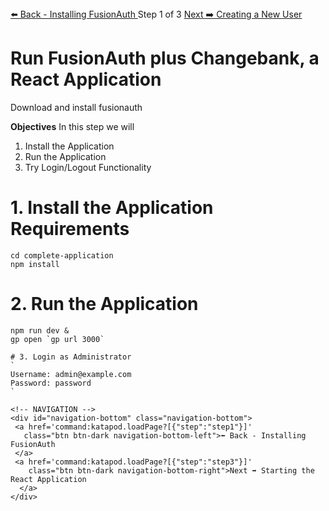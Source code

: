 <!-- NAVIGATION -->
<div id="navigation-top" class="navigation-top">
 <a href='command:katapod.loadPage?[{"step":"step1"}]'
   class="btn btn-dark navigation-bottom-left">⬅️ Back - Installing FusionAuth
 </a>
<span class="step-count"> Step 1 of 3</span>
 <a href='command:katapod.loadPage?[{"step":"step3"}]' 
    class="btn btn-dark navigation-top-right">Next ➡️ Creating a New User
  </a>
</div>

<!-- CONTENT -->

# Run FusionAuth plus Changebank, a React Application<br></span>

<div class="step-title">Download and install fusionauth</div>

**Objectives**
In this step we will

1. Install the Application
2. Run the Application
3. Try Login/Logout Functionality

# 1. Install the Application Requirements

```
cd complete-application
npm install
```

# 2. Run the Application

```
npm run dev &
gp open `gp url 3000`

# 3. Login as Administrator
`
Username: admin@example.com
Password: password
`

<!-- NAVIGATION -->
<div id="navigation-bottom" class="navigation-bottom">
 <a href='command:katapod.loadPage?[{"step":"step1"}]'
   class="btn btn-dark navigation-bottom-left">⬅️ Back - Installing FusionAuth
 </a>
 <a href='command:katapod.loadPage?[{"step":"step3"}]'
    class="btn btn-dark navigation-bottom-right">Next ➡️ Starting the React Application
  </a>
</div>
